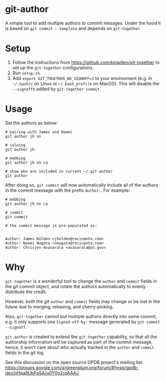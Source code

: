 # git-author
A simple tool to add multiple authors to commit mesages. Under the hood it is
based on `git commit --template` and depends on `git-together`.

# Setup
1. Follow the instructions from https://github.com/kejadlen/git-together to set up
   the `git-together` configurations.
2. Run `setup.sh`.
3. Add `export GIT_TOGETHER_NO_SIGNOFF=1` to your environment (e.g. in
   `~/.bashrc` on Linux or `~/.bash_profile` on MacOS). This will disable the
   `--signoff`s added by `git-together commit`.

# Usage
Set the authors as below:
```
# pairing with James and Naomi
git author jh nn

# soloing
git author jh

# mobbing
git author jh nn ca

# show who are included in current ~/.git-author
git author
```

After doing so, `git commit` will now automatically include all of the authors
in the commit message with the prefix `Author:`. For example:

```
# mobbing
git author jh nn ca

# commit
git commit

# the commit message is pre-populated as:


Author: James Holden <jholden@rocinante.com>
Author: Naomi Nagata <nnagata@rocinante.com>
Author: Chrisjen Avasarala <avasarala@un.gov>
```

# Why
`git-together` is a wonderful tool to change the `author` and `commit` fields
in the git commit object, and rotate the authors automatically to evenly
distribute the credit.

However, both the git `author` and `commit` fields may change or be lost in the
future due to merging, rebasing, and cherry-picking.

Also, `git-together` cannot put multiple authors directly into same commit,
e.g. it only supports one `Signed-off-by:` message generated by `git commit
--signoff`.

`git-author` is created to extend the `git-together` capability, so that all
the authorship information will be captured as part of the commit message,
hence, it won't care about who actually tracked in the `author` and `commit`
fields in the git log. 

See this discussion on the open source GPDB project's mailing list:
https://groups.google.com/a/greenplum.org/forum/#!msg/gpdb-dev/qHqa9UbFpSA/u0Y0g2rqAAAJ

